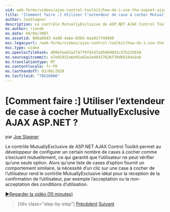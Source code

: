 ```yaml
---
uid: web-forms/videos/ajax-control-toolkit/how-do-i-use-the-aspnet-ajax-mutuallyexclusive-checkbox-extender
title: '[Comment faire :] Utiliser l’extendeur de case à cocher MutuallyExclusive AJAX ASP.NET ? | Microsoft Docs'
author: JoeStagner
description: Le contrôle MutuallyExclusive de ASP.NET AJAX Control Toolkit permet au développeur de configurer un certain nombre de cases à cocher comme s’excluant mutuellement, e...
ms.author: riande
ms.date: 04/04/2007
ms.assetid: 808a89d3-4a98-4abe-83b5-0aa01f749048
msc.legacyurl: /web-forms/videos/ajax-control-toolkit/how-do-i-use-the-aspnet-ajax-mutuallyexclusive-checkbox-extender
msc.type: video
ms.openlocfilehash: d99bfee63a2747f9f414fa950698d1c57b215658
ms.sourcegitcommit: e7e91932a6e91a63e2e46417626f39d6b244a3ab
ms.translationtype: MT
ms.contentlocale: fr-FR
ms.lasthandoff: 03/06/2020
ms.locfileid: "78628806"
---
```

# <a name="how-do-i-use-the-aspnet-ajax-mutuallyexclusive-checkbox-extender"></a>[Comment faire :] Utiliser l’extendeur de case à cocher MutuallyExclusive AJAX ASP.NET ?

par [Joe Stagner](https://github.com/JoeStagner)

Le contrôle MutuallyExclusive de ASP.NET AJAX Control Toolkit permet au développeur de configurer un certain nombre de cases à cocher comme s’excluant mutuellement, ce qui garantit que l’utilisateur ne peut vérifier qu’une seule option. Alors qu’une liste de cases d’option fournit un comportement similaire, la nécessité d’un clic sur une case à cocher de l’utilisateur rend le contrôle MutuallyExclusive idéal pour la réception de la confirmation de l’utilisateur, par exemple l’acceptation ou la non-acceptation des conditions d’utilisation.

[&#9654;Regarder la vidéo (10 minutes)](https://channel9.msdn.com/Blogs/ASP-NET-Site-Videos/how-do-i-use-the-aspnet-ajax-mutuallyexclusive-checkbox-extender)

> [!div class="step-by-step"]
> [Précédent](how-do-i-use-the-aspnet-ajax-maskededit-controls.md)
> [Suivant](how-do-i-use-the-aspnet-ajax-nobot-control.md)
